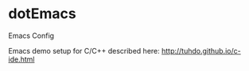 # dotEmacs
Emacs Config

Emacs demo setup for C/C++ described here: http://tuhdo.github.io/c-ide.html